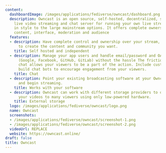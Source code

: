 ```yaml
---
content:
  dashboardImage: /images/applications/fediverse/owncast/dashboard.png
  description: Owncast is an open source, self-hosted, decentralized, single user
    live video streaming and chat server for running your own live streams similar
    in style to the large mainstream options. It offers complete ownership over your
    content, interface, moderation and audience
  features:
  - description: Have complete control and ownership over your stream, allowing you
      to create the content and community you want.
    title: Self hosted and independent
  - description: Manage your app users and handle email/password and OAuth2 sign ups
      (Google, Facebook, GitHub, GitLab) without the hassle The frictionless built-in
      chat allows your viewers to be a part of the action. Include custom emotes and
      build chat bots to encourage engagement from your viewers.
    title: Chat
  - description: Point your existing broadcasting software at your Owncast server
      and begin streaming.
    title: Works with your software
  - description: Owncast can work with different storage providers to optionally scale
      your videos to many viewers using only low-powered hardware.
    title: External storage
  logo: /images/applications/fediverse/owncast/logo.png
  name: Owncast
  screenshots:
  - /images/applications/fediverse/owncast/screenshot-1.png
  - /images/applications/fediverse/owncast/screenshot-2.png
  videoUrl: REPLACE
  website: https://owncast.online/
draft: false
title: Owncast
---
```


